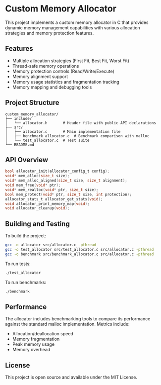 # Custom Memory Allocator

This project implements a custom memory allocator in C that provides dynamic memory management capabilities with various allocation strategies and memory protection features.

## Features

- Multiple allocation strategies (First Fit, Best Fit, Worst Fit)
- Thread-safe memory operations
- Memory protection controls (Read/Write/Execute)
- Memory alignment support
- Memory usage statistics and fragmentation tracking
- Memory mapping and debugging tools

## Project Structure

```
custom_memory_allocator/
├── include/
│   └── allocator.h       # Header file with public API declarations
├── src/
│   ├── allocator.c       # Main implementation file
│   ├── benchmark_allocator.c  # Benchmark comparison with malloc
│   └── test_allocator.c  # Test suite
└── README.md
```

## API Overview

```c
bool allocator_init(allocator_config_t config);
void* mem_alloc(size_t size);
void* mem_alloc_aligned(size_t size, size_t alignment);
void mem_free(void* ptr);
void* mem_realloc(void* ptr, size_t size);
bool mem_protect(void* ptr, size_t size, int protection);
allocator_stats_t allocator_get_stats(void);
void allocator_print_memory_map(void);
void allocator_cleanup(void);
```

## Building and Testing

To build the project:

```bash
gcc -o allocator src/allocator.c -pthread
gcc -o test_allocator src/test_allocator.c src/allocator.c -pthread
gcc -o benchmark src/benchmark_allocator.c src/allocator.c -pthread
```

To run tests:

```bash
./test_allocator
```

To run benchmarks:

```bash
./benchmark
```

## Performance

The allocator includes benchmarking tools to compare its performance against the standard malloc implementation. Metrics include:

- Allocation/deallocation speed
- Memory fragmentation
- Peak memory usage
- Memory overhead

## License

This project is open source and available under the MIT License.
